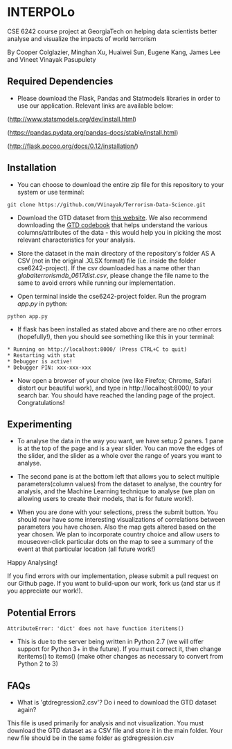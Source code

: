 # INTERPOLo

CSE 6242 course project at GeorgiaTech on helping data scientists better analyse and visualize the impacts of world terrorism

By Cooper Colglazier, Minghan Xu, Huaiwei Sun, Eugene Kang, James Lee and Vineet Vinayak Pasupulety

## Required Dependencies

- Please download the Flask, Pandas and Statmodels libraries in order to use our application. Relevant links are available below:

(http://www.statsmodels.org/dev/install.html)

(https://pandas.pydata.org/pandas-docs/stable/install.html)

(http://flask.pocoo.org/docs/0.12/installation/)

## Installation

- You can choose to download the entire zip file for this repository to your system or use terminal:

```
git clone https://github.com/VVinayak/Terrorism-Data-Science.git
```

- Download the GTD dataset from [this website](https://www.kaggle.com/START-UMD/gtd/data). We also recommend downloading the [GTD codebook](https://www.start.umd.edu/gtd/downloads/Codebook.pdf) that helps understand the various columns/attributes of the data - this would help you in picking the most relevant characteristics for your analysis.

- Store the dataset in the main directory of the repository's folder AS A CSV (not in the original .XLSX format) file (i.e. inside the folder cse6242-project). If the csv downloaded has a name other than *globalterrorismdb_0617dist.csv*, please change the file name to the same to avoid errors while running our implementation.

- Open terminal inside the cse6242-project folder. Run the program *app.py* in python:
```
python app.py
```
- If flask has been installed as stated above and there are no other errors (hopefully!), then you should see something like this in your terminal:
```
* Running on http://localhost:8000/ (Press CTRL+C to quit)
* Restarting with stat
* Debugger is active!
* Debugger PIN: xxx-xxx-xxx
```
- Now open a browser of your choice (we like Firefox; Chrome, Safari distort our beautiful work), and type in http://localhost:8000/ to your search bar. You should have reached the landing page of the project. Congratulations!

## Experimenting

- To analyse the data in the way you want, we have setup 2 panes. 1 pane is at the top of the page and is a year slider. You can move the edges of the slider, and the slider as a whole over the range of years you want to analyse. 

- The second pane is at the bottom left that allows you to select multiple parameters(column values) from the dataset to analyse, the country for analysis, and the Machine Learning technique to analyse (we plan on allowing users to create their models, that is for future work!). 

- When you are done with your selections, press the submit button. You should now have some interesting visualizations of correlations between parameters you have chosen. Also the map gets altered based on the year chosen. We plan to incorporate country choice and allow users to mouseover-click particular dots on the map to see a summary of the event at that particular location (all future work!)

Happy Analysing!

If you find errors with our implementation, please submit a pull request on our Github page. If you want to build-upon our work, fork us (and star us if you appreciate our work!).

## Potential Errors
```
AttributeError: 'dict' does not have function iteritems()
```
- This is due to the server being written in Python 2.7 (we will offer support for Python 3+ in the future). If you must correct it, then change iteritems() to items() (make other changes as necessary to convert from Python 2 to 3) 

## FAQs

- What is 'gtdregression2.csv'? Do i need to download the GTD dataset again?

This file is used primarily for analysis and not visualization. You must download the GTD dataset as a CSV file and store it in the main folder. Your new file should be in the same folder as gtdregression.csv
